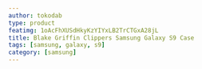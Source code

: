 ```yaml
---
author: tokodab
type: product
featimg: 1oAcFhXUSdHkyKzYIYxLB2TrCTGxA28jL
title: Blake Griffin Clippers Samsung Galaxy S9 Case
tags: [samsung, galaxy, s9]
category: [samsung]
---
```

